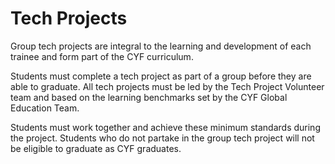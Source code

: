 # Tech Projects

Group tech projects are integral to the learning and development of each trainee and form part of the CYF curriculum.

Students must complete a tech project as part of a group before they are able to graduate. All tech projects must be led by the Tech Project Volunteer team and based on the learning benchmarks set by the CYF Global Education Team.

Students must work together and achieve these minimum standards during the project. Students who do not partake in the group tech project will not be eligible to graduate as CYF graduates.
